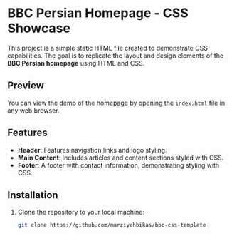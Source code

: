 # BBC Persian Homepage - CSS Showcase
This project is a simple static HTML file created to demonstrate CSS capabilities. The goal is to replicate the layout and design elements of the **BBC Persian homepage** using HTML and CSS. 

## Preview
You can view the demo of the homepage by opening the `index.html` file in any web browser.

## Features
- **Header**: Features navigation links and logo styling.
- **Main Content**: Includes articles and content sections styled with CSS.
- **Footer**: A footer with contact information, demonstrating styling with CSS.

## Installation
1. Clone the repository to your local machine:
   ```bash
   git clone https://github.com/marziyehbikas/bbc-css-template
